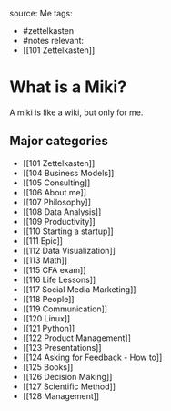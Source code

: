 source: Me
tags:
- #zettelkasten
- #notes
relevant:
- [[101 Zettelkasten]]

# What is a Miki?

A miki is like a wiki, but only for me.

## Major categories
- [[101 Zettelkasten]]
- [[104 Business Models]]
- [[105 Consulting]]
- [[106 About me]]
- [[107 Philosophy]]
- [[108 Data Analysis]]
- [[109 Productivity]]
- [[110 Starting a startup]]
- [[111 Epic]]
- [[112 Data Visualization]]
- [[113 Math]]
- [[115 CFA exam]]
- [[116 Life Lessons]]
- [[117 Social Media Marketing]]
- [[118 People]]
- [[119 Communication]]
- [[120 Linux]]
- [[121 Python]]
- [[122 Product Management]]
- [[123 Presentations]]
- [[124 Asking for Feedback - How to]]
- [[125 Books]]
- [[126 Decision Making]]
- [[127 Scientific Method]]
- [[128 Management]]

